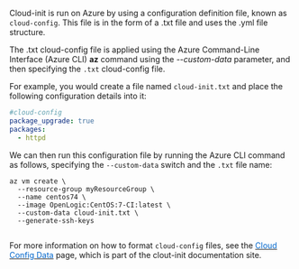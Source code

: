 Cloud-init is run on Azure by using a configuration definition file, known as `cloud-config`. This file  is in the form of a .txt file and uses the .yml file structure.

The .txt cloud-config file is applied using the Azure Command-Line Interface (Azure CLI) **az** command using the *--custom-data* parameter, and then specifying the `.txt` cloud-config file. 

For example, you would create a file named `cloud-init.txt` and place the following configuration details into it:

```yml
#cloud-config
package_upgrade: true
packages:
  - httpd
```

We can then run this configuration file by running the Azure CLI command as follows, specifying the `--custom-data` switch and the `.txt` file name:

```cli
az vm create \
  --resource-group myResourceGroup \
  --name centos74 \
  --image OpenLogic:CentOS:7-CI:latest \
  --custom-data cloud-init.txt \
  --generate-ssh-keys


```

For more information on how to format `cloud-config` files, see the <a href="https://cloudinit.readthedocs.io/en/latest/topics/format.html#cloud-config-data" target="_blank"><span style="color: #0066cc;" color="#0066cc">Cloud Config Data</span></a> page, which is part of the clout-init documentation site.